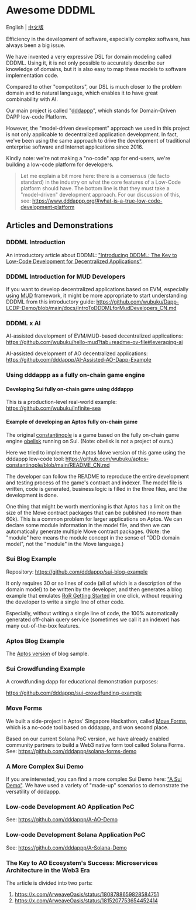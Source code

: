 # Awesome DDDML

English | [中文版](./README_CN.md)

Efficiency in the development of software, especially complex software, has always been a big issue.

We have invented a very expressive DSL for domain modeling called DDDML.
Using it, it is not only possible to accurately describe our knowledge of domains, but it is also easy to map these models to software implementation code.

Compared to other "competitors", our DSL is much closer to the problem domain and to natural language, which enables it to have great combinability with AI.

Our main project is called "[dddappp](https://www.dddappp.org)", which stands for Domain-Driven DAPP low-code Platform.

However, the "model-driven development" approach we used in this project is not only applicable to decentralized application development.
In fact, we've been using the same approach to drive the development of traditional enterprise software and Internet applications since 2016.

Kindly note: we're not making a "no-code" app for end-users, we're building a low-code platform for developers.

> Let me explain a bit more here: there is a consensus  (de facto standard)  in the industry on what the core features of a Low-Code platform should have.
> The bottom line is that they must take a "model-driven" development approach.
> For our discussion of this, see: https://www.dddappp.org/#what-is-a-true-low-code-development-platform

## Articles and Demonstrations

### DDDML Introduction

An introductory article about DDDML: ["Introducing DDDML: The Key to Low-Code Development for Decentralized Applications"](https://github.com/wubuku/Dapp-LCDP-Demo/blob/main/IntroducingDDDML.md).

### DDDML Introduction for MUD Developers

If you want to develop decentralized applications based on EVM, especially using [MUD](https://mud.dev) framework, it might be more appropriate to start understanding DDDML from this introductory guide: https://github.com/wubuku/Dapp-LCDP-Demo/blob/main/docs/IntroToDDDMLforMudDevelopers_CN.md

### DDDML x AI

AI-assisted development of EVM/MUD-based decentralized applications: https://github.com/wubuku/hello-mud?tab=readme-ov-file#leveraging-ai

AI-assisted development of AO decentralized applications: https://github.com/dddappp/AI-Assisted-AO-Dapp-Example


### Using dddappp as a fully on-chain game engine

#### Developing Sui fully on-chain game using dddappp

This is a production-level real-world example: https://github.com/wubuku/infinite-sea

#### Example of developing an Aptos fully on-chain game

The original [constantinople](https://github.com/0xobelisk/constantinople) is a game based on the fully on-chain game engine [obelisk](https://obelisk.build) running on Sui. (Note: obelisk is not a project of ours.)

Here we tried to implement the Aptos Move version of this game using the dddappp low-code tool: https://github.com/wubuku/aptos-constantinople/blob/main/README_CN.md

The developer can follow the README to reproduce the entire development and testing process of the game's contract and indexer.
The model file is written, code is generated, business logic is filled in the three files, and the development is done.

One thing that might be worth mentioning is that Aptos has a limit on the size of the Move contract packages that can be published (no more than 60k).
This is a common problem for larger applications on Aptos.
We can declare some module information in the model file,
and then we can automatically generate multiple Move contract packages.
(Note: the "module" here means the module concept in the sense of "DDD domain model", not the "module" in the Move language.)

### Sui Blog Example

Repository: https://github.com/dddappp/sui-blog-example

It only requires 30 or so lines of code (all of which is a description of the domain model)
to be written by the developer,
and then generates a blog example that emulates [RoR Getting Started](https://guides.rubyonrails.org/getting_started.html) in one click,
without requiring the developer to write a single line of other code.

Especially, without writing a single line of code,
the 100% automatically generated off-chain query service (sometimes we call it an indexer) has many out-of-the-box features.

### Aptos Blog Example

The [Aptos version](https://github.com/dddappp/aptos-blog-example) of blog sample.

### Sui Crowdfunding Example

A crowdfunding dapp for educational demonstration purposes:

https://github.com/dddappp/sui-crowdfunding-example


### Move Forms

We built a side-project in Aptos' Singapore Hackathon, called [Move Forms](https://github.com/dddappp/aptos-forms-demo), which is a no-code tool based on dddappp, and won second place.

Based on our current  Solana PoC version, we have already enabled community partners to build a Web3 native form tool called Solana Forms. See: https://github.com/dddappp/solana-forms-demo


### A More Complex Sui Demo

If you are interested, you can find a more complex Sui Demo here: ["A Sui Demo"](https://github.com/dddappp/A-Sui-Demo).
We have used a variety of "made-up" scenarios to demonstrate the versatility of dddappp.

### Low-code Development AO Application PoC

See: https://github.com/dddappp/A-AO-Demo

### Low-code Development Solana Application PoC

See: https://github.com/dddappp/A-Solana-Demo

### The Key to AO Ecosystem's Success: Microservices Architecture in the Web3 Era

The article is divided into two parts:

1. https://x.com/ArweaveOasis/status/1808788659828584751
2. https://x.com/ArweaveOasis/status/1815207753654452414
